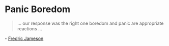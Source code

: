 Panic Boredom
=============

> ... our response was the right one boredom and panic are appropriate reactions ...

\- [Fredric Jameson](http://en.wikipedia.org/wiki/Fredric_Jameson)